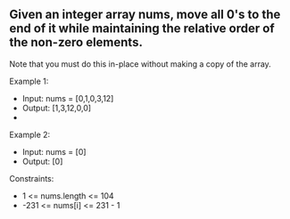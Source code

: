 ## Given an integer array nums, move all 0's to the end of it while maintaining the relative order of the non-zero elements.

Note that you must do this in-place without making a copy of the array.

 

Example 1:

- Input: nums = [0,1,0,3,12]
- Output: [1,3,12,0,0]
- 
Example 2:

- Input: nums = [0]
- Output: [0]
 

Constraints:

- 1 <= nums.length <= 104
- -231 <= nums[i] <= 231 - 1
